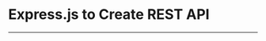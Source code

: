 # Express.js to Create REST API

--------------------------------------------------------------------------------


